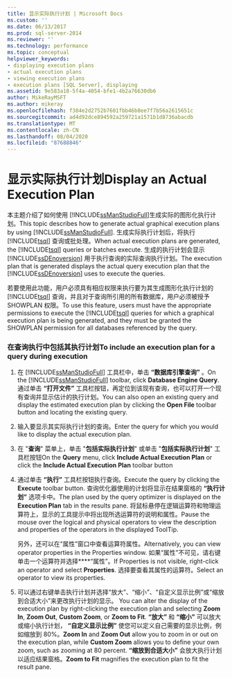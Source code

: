 ```yaml
---
title: 显示实际执行计划 | Microsoft Docs
ms.custom: ''
ms.date: 06/13/2017
ms.prod: sql-server-2014
ms.reviewer: ''
ms.technology: performance
ms.topic: conceptual
helpviewer_keywords:
- displaying execution plans
- actual execution plans
- viewing execution plans
- execution plans [SQL Server], displaying
ms.assetid: 9e583a18-5f4a-4054-bfe1-4b2a76630db6
author: MikeRayMSFT
ms.author: mikeray
ms.openlocfilehash: f384e2d2752b7601fbb46b8ee7f7b56a2615651c
ms.sourcegitcommit: ad4d92dce894592a259721a1571b1d8736abacdb
ms.translationtype: MT
ms.contentlocale: zh-CN
ms.lasthandoff: 08/04/2020
ms.locfileid: "87688846"
---
```

# <a name="display-an-actual-execution-plan"></a><span data-ttu-id="142d4-102">显示实际执行计划</span><span class="sxs-lookup"><span data-stu-id="142d4-102">Display an Actual Execution Plan</span></span>
  <span data-ttu-id="142d4-103">本主题介绍了如何使用 [!INCLUDE[ssManStudioFull](../../includes/ssmanstudiofull-md.md)]生成实际的图形化执行计划。</span><span class="sxs-lookup"><span data-stu-id="142d4-103">This topic describes how to generate actual graphical execution plans by using [!INCLUDE[ssManStudioFull](../../includes/ssmanstudiofull-md.md)].</span></span> <span data-ttu-id="142d4-104">生成实际执行计划后，将执行 [!INCLUDE[tsql](../../includes/tsql-md.md)] 查询或批处理。</span><span class="sxs-lookup"><span data-stu-id="142d4-104">When actual execution plans are generated, the [!INCLUDE[tsql](../../includes/tsql-md.md)] queries or batches execute.</span></span> <span data-ttu-id="142d4-105">生成的执行计划会显示 [!INCLUDE[ssDEnoversion](../../includes/ssdenoversion-md.md)] 用于执行查询的实际查询执行计划。</span><span class="sxs-lookup"><span data-stu-id="142d4-105">The execution plan that is generated displays the actual query execution plan that the [!INCLUDE[ssDEnoversion](../../includes/ssdenoversion-md.md)] uses to execute the queries.</span></span>  
  
 <span data-ttu-id="142d4-106">若要使用此功能，用户必须具有相应权限来执行要为其生成图形化执行计划的 [!INCLUDE[tsql](../../includes/tsql-md.md)] 查询，并且对于查询所引用的所有数据库，用户必须被授予 SHOWPLAN 权限。</span><span class="sxs-lookup"><span data-stu-id="142d4-106">To use this feature, users must have the appropriate permissions to execute the [!INCLUDE[tsql](../../includes/tsql-md.md)] queries for which a graphical execution plan is being generated, and they must be granted the SHOWPLAN permission for all databases referenced by the query.</span></span>  
  
### <a name="to-include-an-execution-plan-for-a-query-during-execution"></a><span data-ttu-id="142d4-107">在查询执行中包括其执行计划</span><span class="sxs-lookup"><span data-stu-id="142d4-107">To include an execution plan for a query during execution</span></span>  
  
1.  <span data-ttu-id="142d4-108">在 [!INCLUDE[ssManStudioFull](../../includes/ssmanstudiofull-md.md)] 工具栏中，单击 **“数据库引擎查询”** 。</span><span class="sxs-lookup"><span data-stu-id="142d4-108">On the [!INCLUDE[ssManStudioFull](../../includes/ssmanstudiofull-md.md)] toolbar, click **Database Engine Query**.</span></span> <span data-ttu-id="142d4-109">通过单击 **“打开文件”** 工具栏按钮，再定位到该现有查询，也可以打开一个现有查询并显示估计的执行计划。</span><span class="sxs-lookup"><span data-stu-id="142d4-109">You can also open an existing query and display the estimated execution plan by clicking the **Open File** toolbar button and locating the existing query.</span></span>  
  
2.  <span data-ttu-id="142d4-110">输入要显示其实际执行计划的查询。</span><span class="sxs-lookup"><span data-stu-id="142d4-110">Enter the query for which you would like to display the actual execution plan.</span></span>  
  
3.  <span data-ttu-id="142d4-111">在 "**查询**" 菜单上，单击 "**包括实际执行计划**" 或单击 "**包括实际执行计划**" 工具栏按钮</span><span class="sxs-lookup"><span data-stu-id="142d4-111">On the **Query** menu, click **Include Actual Execution Plan** or click the **Include Actual Execution Plan** toolbar button</span></span>  
  
4.  <span data-ttu-id="142d4-112">通过单击 **“执行”** 工具栏按钮执行查询。</span><span class="sxs-lookup"><span data-stu-id="142d4-112">Execute the query by clicking the **Execute** toolbar button.</span></span> <span data-ttu-id="142d4-113">查询优化器使用的计划将显示在结果窗格的 **“执行计划”** 选项卡中。</span><span class="sxs-lookup"><span data-stu-id="142d4-113">The plan used by the query optimizer is displayed on the **Execution Plan** tab in the results pane.</span></span> <span data-ttu-id="142d4-114">将鼠标悬停在逻辑运算符和物理运算符上，显示的工具提示中将出现所选运算符的说明和属性。</span><span class="sxs-lookup"><span data-stu-id="142d4-114">Pause the mouse over the logical and physical operators to view the description and properties of the operators in the displayed ToolTip.</span></span>  
  
     <span data-ttu-id="142d4-115">另外，还可以在“属性”窗口中查看运算符属性。</span><span class="sxs-lookup"><span data-stu-id="142d4-115">Alternatively, you can view operator properties in the Properties window.</span></span> <span data-ttu-id="142d4-116">如果“属性”不可见，请右键单击一个运算符并选择\*\*\*\*“属性”。</span><span class="sxs-lookup"><span data-stu-id="142d4-116">If Properties is not visible, right-click an operator and select **Properties**.</span></span> <span data-ttu-id="142d4-117">选择要查看其属性的运算符。</span><span class="sxs-lookup"><span data-stu-id="142d4-117">Select an operator to view its properties.</span></span>  
  
5.  <span data-ttu-id="142d4-118">可以通过右键单击执行计划并选择“放大”、“缩小”、“自定义显示比例”或“缩放到合适大小”来更改执行计划的显示。   </span><span class="sxs-lookup"><span data-stu-id="142d4-118">You can alter the display of the execution plan by right-clicking the execution plan and selecting **Zoom In**, **Zoom Out**, **Custom Zoom**, or **Zoom to Fit**.</span></span> <span data-ttu-id="142d4-119">**“放大”** 和 **“缩小”** 可以放大或缩小执行计划， **“自定义显示比例”** 使您可以定义自己需要的显示比例，例如缩放到 80%。</span><span class="sxs-lookup"><span data-stu-id="142d4-119">**Zoom In** and **Zoom Out** allow you to zoom in or out on the execution plan, while **Custom Zoom** allows you to define your own zoom, such as zooming at 80 percent.</span></span> <span data-ttu-id="142d4-120">**“缩放到合适大小”** 会放大执行计划以适应结果窗格。</span><span class="sxs-lookup"><span data-stu-id="142d4-120">**Zoom to Fit** magnifies the execution plan to fit the result pane.</span></span>  
  
  
